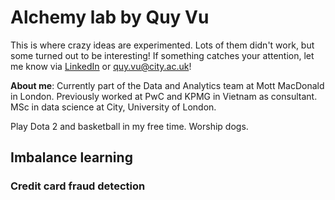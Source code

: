 # Alchemy lab by Quy Vu
This is where crazy ideas are experimented. Lots of them didn't work, but some turned out to be interesting! If something catches your attention, let me know via [LinkedIn](https://www.linkedin.com/in/quyvx/) or quy.vu@city.ac.uk!

<b> About me</b>: Currently part of the Data and Analytics team at Mott MacDonald in London. Previously worked at PwC and KPMG in Vietnam as consultant. MSc in data science at City, University of London.  

Play Dota 2 and basketball in my free time. Worship dogs.

## Imbalance learning
### Credit card fraud detection



